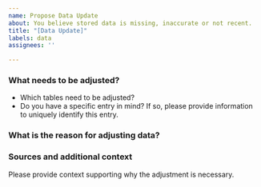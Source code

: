 ```yaml
---
name: Propose Data Update
about: You believe stored data is missing, inaccurate or not recent.
title: "[Data Update]"
labels: data
assignees: ''

---
```


### What needs to be adjusted?
* Which tables need to be adjusted?
* Do you have a specific entry in mind? If so, please provide information to uniquely identify this entry.

### What is the reason for adjusting data?

### Sources and additional context
Please provide context supporting why the adjustment is necessary.

